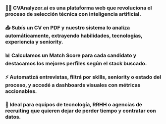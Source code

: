### 👨‍💻 CVAnalyzer.ai es una plataforma web que revoluciona el proceso de selección técnica con inteligencia artificial.
### 📥 Subís un CV en PDF y nuestro sistema lo analiza automáticamente, extrayendo habilidades, tecnologías, experiencia y seniority.
### 📊 Calculamos un Match Score para cada candidato y destacamos los mejores perfiles según el stack buscado.
### ⚡ Automatizá entrevistas, filtrá por skills, seniority o estado del proceso, y accedé a dashboards visuales con métricas accionables.
### 🚀 Ideal para equipos de tecnología, RRHH o agencias de recruiting que quieren dejar de perder tiempo y contratar con datos.
